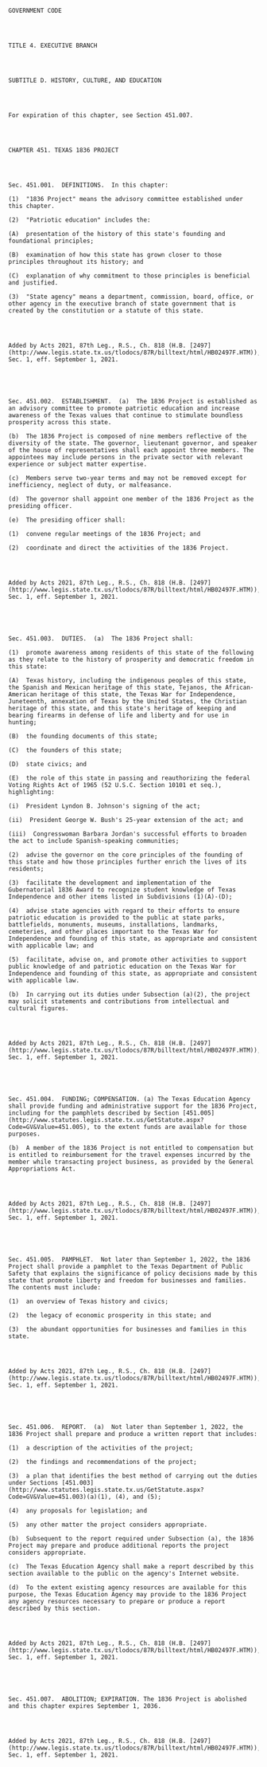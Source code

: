 ﻿
    
    
    	
    					
    
    
    GOVERNMENT CODE
    
      
    
    
    TITLE 4. EXECUTIVE BRANCH
    
      
    
    
    SUBTITLE D. HISTORY, CULTURE, AND EDUCATION
    
      
    
    
    For expiration of this chapter, see Section 451.007.
    
      
    
    
    CHAPTER 451. TEXAS 1836 PROJECT
    
      
    
    
    Sec. 451.001.  DEFINITIONS.  In this chapter:
    
    (1)  "1836 Project" means the advisory committee established under this chapter.
    
    (2)  "Patriotic education" includes the:
    
    (A)  presentation of the history of this state's founding and foundational principles;
    
    (B)  examination of how this state has grown closer to those principles throughout its history; and
    
    (C)  explanation of why commitment to those principles is beneficial and justified.
    
    (3)  "State agency" means a department, commission, board, office, or other agency in the executive branch of state government that is created by the constitution or a statute of this state.
    
    
    
    
    Added by Acts 2021, 87th Leg., R.S., Ch. 818 (H.B. [2497](http://www.legis.state.tx.us/tlodocs/87R/billtext/html/HB02497F.HTM)), Sec. 1, eff. September 1, 2021.
    
    
    
    
    
    Sec. 451.002.  ESTABLISHMENT.  (a)  The 1836 Project is established as an advisory committee to promote patriotic education and increase awareness of the Texas values that continue to stimulate boundless prosperity across this state.
    
    (b)  The 1836 Project is composed of nine members reflective of the diversity of the state. The governor, lieutenant governor, and speaker of the house of representatives shall each appoint three members. The appointees may include persons in the private sector with relevant experience or subject matter expertise.
    
    (c)  Members serve two-year terms and may not be removed except for inefficiency, neglect of duty, or malfeasance.
    
    (d)  The governor shall appoint one member of the 1836 Project as the presiding officer.
    
    (e)  The presiding officer shall:
    
    (1)  convene regular meetings of the 1836 Project; and
    
    (2)  coordinate and direct the activities of the 1836 Project.
    
    
    
    
    Added by Acts 2021, 87th Leg., R.S., Ch. 818 (H.B. [2497](http://www.legis.state.tx.us/tlodocs/87R/billtext/html/HB02497F.HTM)), Sec. 1, eff. September 1, 2021.
    
    
    
    
    
    Sec. 451.003.  DUTIES.  (a)  The 1836 Project shall:
    
    (1)  promote awareness among residents of this state of the following as they relate to the history of prosperity and democratic freedom in this state:
    
    (A)  Texas history, including the indigenous peoples of this state, the Spanish and Mexican heritage of this state, Tejanos, the African-American heritage of this state, the Texas War for Independence, Juneteenth, annexation of Texas by the United States, the Christian heritage of this state, and this state's heritage of keeping and bearing firearms in defense of life and liberty and for use in hunting;
    
    (B)  the founding documents of this state;
    
    (C)  the founders of this state;
    
    (D)  state civics; and
    
    (E)  the role of this state in passing and reauthorizing the federal Voting Rights Act of 1965 (52 U.S.C. Section 10101 et seq.), highlighting:
    
    (i)  President Lyndon B. Johnson's signing of the act;
    
    (ii)  President George W. Bush's 25-year extension of the act; and
    
    (iii)  Congresswoman Barbara Jordan's successful efforts to broaden the act to include Spanish-speaking communities;
    
    (2)  advise the governor on the core principles of the founding of this state and how those principles further enrich the lives of its residents;
    
    (3)  facilitate the development and implementation of the Gubernatorial 1836 Award to recognize student knowledge of Texas Independence and other items listed in Subdivisions (1)(A)-(D);
    
    (4)  advise state agencies with regard to their efforts to ensure patriotic education is provided to the public at state parks, battlefields, monuments, museums, installations, landmarks, cemeteries, and other places important to the Texas War for Independence and founding of this state, as appropriate and consistent with applicable law; and
    
    (5)  facilitate, advise on, and promote other activities to support public knowledge of and patriotic education on the Texas War for Independence and founding of this state, as appropriate and consistent with applicable law.
    
    (b)  In carrying out its duties under Subsection (a)(2), the project may solicit statements and contributions from intellectual and cultural figures.
    
    
    
    
    Added by Acts 2021, 87th Leg., R.S., Ch. 818 (H.B. [2497](http://www.legis.state.tx.us/tlodocs/87R/billtext/html/HB02497F.HTM)), Sec. 1, eff. September 1, 2021.
    
    
    
    
    
    Sec. 451.004.  FUNDING; COMPENSATION. (a) The Texas Education Agency shall provide funding and administrative support for the 1836 Project, including for the pamphlets described by Section [451.005](http://www.statutes.legis.state.tx.us/GetStatute.aspx?Code=GV&Value=451.005), to the extent funds are available for those purposes.
    
    (b)  A member of the 1836 Project is not entitled to compensation but is entitled to reimbursement for the travel expenses incurred by the member while transacting project business, as provided by the General Appropriations Act.
    
    
    
    
    Added by Acts 2021, 87th Leg., R.S., Ch. 818 (H.B. [2497](http://www.legis.state.tx.us/tlodocs/87R/billtext/html/HB02497F.HTM)), Sec. 1, eff. September 1, 2021.
    
    
    
    
    
    Sec. 451.005.  PAMPHLET.  Not later than September 1, 2022, the 1836 Project shall provide a pamphlet to the Texas Department of Public Safety that explains the significance of policy decisions made by this state that promote liberty and freedom for businesses and families. The contents must include:
    
    (1)  an overview of Texas history and civics;
    
    (2)  the legacy of economic prosperity in this state; and
    
    (3)  the abundant opportunities for businesses and families in this state.
    
    
    
    
    Added by Acts 2021, 87th Leg., R.S., Ch. 818 (H.B. [2497](http://www.legis.state.tx.us/tlodocs/87R/billtext/html/HB02497F.HTM)), Sec. 1, eff. September 1, 2021.
    
    
    
    
    
    Sec. 451.006.  REPORT.  (a)  Not later than September 1, 2022, the 1836 Project shall prepare and produce a written report that includes:
    
    (1)  a description of the activities of the project;
    
    (2)  the findings and recommendations of the project;
    
    (3)  a plan that identifies the best method of carrying out the duties under Sections [451.003](http://www.statutes.legis.state.tx.us/GetStatute.aspx?Code=GV&Value=451.003)(a)(1), (4), and (5);
    
    (4)  any proposals for legislation; and
    
    (5)  any other matter the project considers appropriate.
    
    (b)  Subsequent to the report required under Subsection (a), the 1836 Project may prepare and produce additional reports the project considers appropriate.
    
    (c)  The Texas Education Agency shall make a report described by this section available to the public on the agency's Internet website.
    
    (d)  To the extent existing agency resources are available for this purpose, the Texas Education Agency may provide to the 1836 Project any agency resources necessary to prepare or produce a report described by this section.
    
    
    
    
    Added by Acts 2021, 87th Leg., R.S., Ch. 818 (H.B. [2497](http://www.legis.state.tx.us/tlodocs/87R/billtext/html/HB02497F.HTM)), Sec. 1, eff. September 1, 2021.
    
    
    
    
    
    Sec. 451.007.  ABOLITION; EXPIRATION. The 1836 Project is abolished and this chapter expires September 1, 2036.
    
    
    
    
    Added by Acts 2021, 87th Leg., R.S., Ch. 818 (H.B. [2497](http://www.legis.state.tx.us/tlodocs/87R/billtext/html/HB02497F.HTM)), Sec. 1, eff. September 1, 2021.
    
    
    
    
    				
